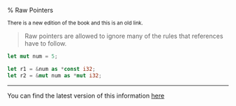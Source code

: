 % Raw Pointers

<small>There is a new edition of the book and this is an old link.</small>

> Raw pointers are allowed to ignore many of the rules that references have to follow.

```rust
let mut num = 5;

let r1 = &num as *const i32;
let r2 = &mut num as *mut i32;
```

---

You can find the latest version of this information
[here](ch19-01-unsafe-rust.html#dereferencing-a-raw-pointer)